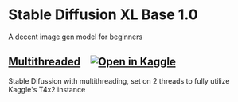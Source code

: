# Stable Diffusion XL Base 1.0 
A decent image gen model for beginners

## [Multithreaded](threaded.ipynb) &nbsp;&nbsp; [![Open in Kaggle][kaggle badge]](https://www.kaggle.com/chuck1z/sd-xl-1-0-threaded)
Stable Difussion with multithreading, set on 2 threads to fully utilize Kaggle's T4x2 instance

[kaggle badge]:        https://img.shields.io/badge/open_in_-_kaggle-blue
